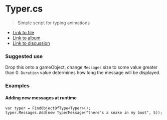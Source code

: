 # Typer.cs
> Simple script for typing animations

* [Link to file](https://github.com/bonzaiferroni/SimpleScripts/edit/master/Typer.cs)
* [Link to album](http://imgur.com/a/AkrmH)
* [Link to discussion](https://www.reddit.com/r/Unity3D/comments/5iwroh/typercs_simple_script_for_displaying_a_typing/?st=iwtquqgd&sh=74a9a672)

### Suggested use
Drop this onto a gameObject, change `Messages` size to some value greater than 0. `Duration` value determines how long the message will be displayed.

### Examples

#### Adding new messages at runtime 

    var typer = FindObjectOfType<Typer>();
    typer.Messages.Add(new TyperMessage("there's a snake in my boot", 5));

